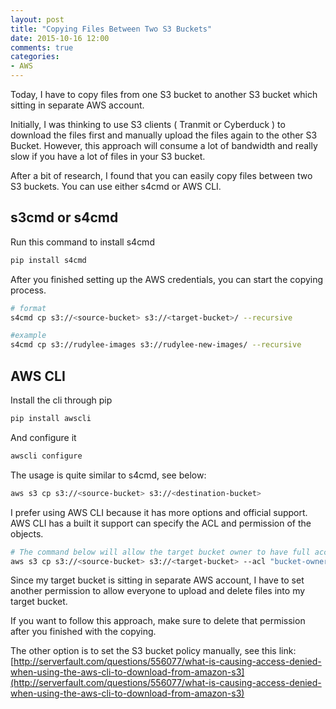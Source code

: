 ```yaml
---
layout: post
title: "Copying Files Between Two S3 Buckets"
date: 2015-10-16 12:00
comments: true
categories:
- AWS
---
```


Today, I have to copy files from one S3 bucket to another S3 bucket which sitting in separate AWS account.

Initially, I was thinking to use S3 clients ( Tranmit or Cyberduck ) to download the files first and manually upload the files again to the other S3 Bucket. However, this approach will consume a lot of bandwidth and really slow if you have a lot of files in your S3 bucket.

After a bit of research, I found that you can easily copy files between two S3 buckets. You can use either s4cmd or AWS CLI.

## s3cmd or s4cmd

Run this command to install s4cmd

```bash
pip install s4cmd
```

After you finished setting up the AWS credentials, you can start the copying process.

```bash
# format
s4cmd cp s3://<source-bucket> s3://<target-bucket>/ --recursive

#example
s4cmd cp s3://rudylee-images s3://rudylee-new-images/ --recursive
```

## AWS CLI

Install the cli through pip

```bash
pip install awscli
```

And configure it

```bash
awscli configure
```

The usage is quite similar to s4cmd, see below:

```bash
aws s3 cp s3://<source-bucket> s3://<destination-bucket>
```

I prefer using AWS CLI because it has more options and official support. AWS CLI has a built it support can specify the ACL and permission of the objects.

```bash
# The command below will allow the target bucket owner to have full access to the object
aws s3 cp s3://<source-bucket> s3://<target-bucket> --acl "bucket-owner-full-control" --recursive
```

Since my target bucket is sitting in separate AWS account, I have to set another permission to allow everyone to upload and delete files into my target bucket.

If you want to follow this approach, make sure to delete that permission after you finished with the copying.

The other option is to set the S3 bucket policy manually, see this link: [http://serverfault.com/questions/556077/what-is-causing-access-denied-when-using-the-aws-cli-to-download-from-amazon-s3](http://serverfault.com/questions/556077/what-is-causing-access-denied-when-using-the-aws-cli-to-download-from-amazon-s3)
